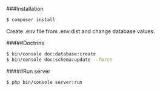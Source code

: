 ###Installation
```sh
$ composer install
```

Create .env file from .env.dist and change database values.

#####Doctrine
```sh
$ bin/console doc:database:create
$ bin/console doc:schema:update --force
```

#####Run server
```bash
$ php bin/console server:run
